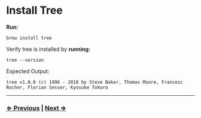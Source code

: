# Install Tree

**Run:**

 `brew install tree`

Verify tree is installed by **running:**

 `tree --version`

Expected Output:

```
tree v1.8.0 (c) 1996 - 2018 by Steve Baker, Thomas Moore, Francesc Rocher, Florian Sesser, Kyosuke Tokoro
```

---

### [⇐ Previous](./5-git.md) | [Next ⇒](./7-live-server.md)
